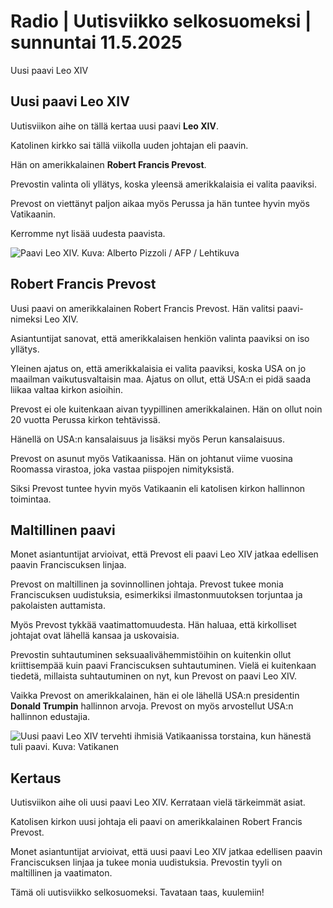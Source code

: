 # Radio \| Uutisviikko selkosuomeksi \| sunnuntai 11.5.2025

Uusi paavi Leo XIV

## Uusi paavi Leo XIV

Uutisviikon aihe on tällä kertaa uusi paavi **Leo XIV**.

Katolinen kirkko sai tällä viikolla uuden johtajan eli paavin.

Hän on amerikkalainen **Robert Francis Prevost**.

Prevostin valinta oli yllätys, koska yleensä amerikkalaisia ei valita paaviksi.

Prevost on viettänyt paljon aikaa myös Perussa ja hän tuntee hyvin myös Vatikaanin.

Kerromme nyt lisää uudesta paavista.

![Paavi Leo XIV. Kuva: Alberto Pizzoli / AFP / Lehtikuva](https://images.cdn.yle.fi/image/upload/c_crop,h_2880,w_5120,x_0,y_533/ar_1.7777777777777777,c_fill,g_faces,h_431,w_767/dpr_1.0/q_auto:eco/f_auto/fl_lossy/v1746963385/39-1462320681ceb4c48a3a)

## Robert Francis Prevost

Uusi paavi on amerikkalainen Robert Francis Prevost. Hän valitsi paavi-nimeksi Leo XIV.

Asiantuntijat sanovat, että amerikkalaisen henkiön valinta paaviksi on iso yllätys.

Yleinen ajatus on, että amerikkalaisia ei valita paaviksi, koska USA on jo maailman vaikutusvaltaisin maa. Ajatus on ollut, että USA:n ei pidä saada liikaa valtaa kirkon asioihin.

Prevost ei ole kuitenkaan aivan tyypillinen amerikkalainen. Hän on ollut noin 20 vuotta Perussa kirkon tehtävissä.

Hänellä on USA:n kansalaisuus ja lisäksi myös Perun kansalaisuus.

Prevost on asunut myös Vatikaanissa. Hän on johtanut viime vuosina Roomassa virastoa, joka vastaa piispojen nimityksistä.

Siksi Prevost tuntee hyvin myös Vatikaanin eli katolisen kirkon hallinnon toimintaa.

## Maltillinen paavi

Monet asiantuntijat arvioivat, että Prevost eli paavi Leo XIV jatkaa edellisen paavin Franciscuksen linjaa.

Prevost on maltillinen ja sovinnollinen johtaja. Prevost tukee monia Franciscuksen uudistuksia, esimerkiksi ilmastonmuutoksen torjuntaa ja pakolaisten auttamista.

Myös Prevost tykkää vaatimattomuudesta. Hän haluaa, että kirkolliset johtajat ovat lähellä kansaa ja uskovaisia.

Prevostin suhtautuminen seksuaalivähemmistöihin on kuitenkin ollut kriittisempää kuin paavi Franciscuksen suhtautuminen. Vielä ei kuitenkaan tiedetä, millaista suhtautuminen on nyt, kun Prevost on paavi Leo XIV.

Vaikka Prevost on amerikkalainen, hän ei ole lähellä USA:n presidentin **Donald Trumpin** hallinnon arvoja. Prevost on myös arvostellut USA:n hallinnon edustajia.

![Uusi paavi Leo XIV tervehti ihmisiä Vatikaanissa torstaina, kun hänestä tuli paavi. Kuva: Vatikanen](https://images.cdn.yle.fi/image/upload/c_crop,h_2880,w_5120,x_0,y_533/ar_1.7777777777777777,c_fill,g_faces,h_431,w_767/dpr_1.0/q_auto:eco/f_auto/fl_lossy/v1746757521/39-1462339681d129a47f67)

## Kertaus

Uutisviikon aihe oli uusi paavi Leo XIV. Kerrataan vielä tärkeimmät asiat.

Katolisen kirkon uusi johtaja eli paavi on amerikkalainen Robert Francis Prevost.

Monet asiantuntijat arvioivat, että uusi paavi Leo XIV jatkaa edellisen paavin Franciscuksen linjaa ja tukee monia uudistuksia. Prevostin tyyli on maltillinen ja vaatimaton.

Tämä oli uutisviikko selkosuomeksi. Tavataan taas, kuulemiin!

